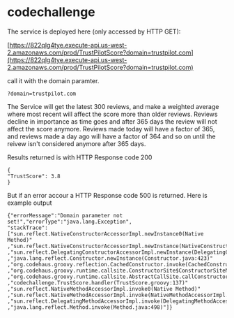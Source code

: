 # codechallenge

The service is deployed here (only accessed by HTTP GET):

[https://822qlg4tye.execute-api.us-west-2.amazonaws.com/prod/TrustPilotScore?domain=trustpilot.com](https://822qlg4tye.execute-api.us-west-2.amazonaws.com/prod/TrustPilotScore?domain=trustpilot.com)


call it with the domain paramter.

    ?domain=trustpilot.com

The Service will get the latest 300 reviews, and make a weighted average where most recent will affect the score more than older reviews. Reviews decline in importance as time goes and after 365 days the review will not affect the score anymore. Reviews made today will have a factor of 365, and reviews made a day ago will have a factor of 364 and so on until the reivew isn't considered anymore after 365 days. 

Results returned is with HTTP Response code 200

    {
    "TrustScore": 3.8
    }
    
But if an error accour a HTTP Response code 500 is returned. Here is example output

    {"errorMessage":"Domain parameter not set!","errorType":"java.lang.Exception",
    "stackTrace":["sun.reflect.NativeConstructorAccessorImpl.newInstance0(Native Method)"
    ,"sun.reflect.NativeConstructorAccessorImpl.newInstance(NativeConstructorAccessorImpl.java:62)"
    ,"sun.reflect.DelegatingConstructorAccessorImpl.newInstance(DelegatingConstructorAccessorImpl.java:45)"
    ,"java.lang.reflect.Constructor.newInstance(Constructor.java:423)"
    ,"org.codehaus.groovy.reflection.CachedConstructor.invoke(CachedConstructor.java:83)"
    ,"org.codehaus.groovy.runtime.callsite.ConstructorSite$ConstructorSiteNoUnwrapNoCoerce.callConstructor(ConstructorSite.java:105)"
    ,"org.codehaus.groovy.runtime.callsite.AbstractCallSite.callConstructor(AbstractCallSite.java:247)"
    ,"codechallenge.TrustScore.handler(TrustScore.groovy:137)"
    ,"sun.reflect.NativeMethodAccessorImpl.invoke0(Native Method)"
    ,"sun.reflect.NativeMethodAccessorImpl.invoke(NativeMethodAccessorImpl.java:62)"
    ,"sun.reflect.DelegatingMethodAccessorImpl.invoke(DelegatingMethodAccessorImpl.java:43)"
    ,"java.lang.reflect.Method.invoke(Method.java:498)"]}
